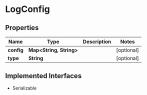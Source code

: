 

# LogConfig


## Properties

| Name | Type | Description | Notes |
|------------ | ------------- | ------------- | -------------|
|**config** | **Map&lt;String, String&gt;** |  |  [optional] |
|**type** | **String** |  |  [optional] |


## Implemented Interfaces

* Serializable


